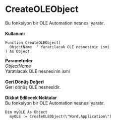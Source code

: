 # CreateOLEObject

Bu fonksiyon bir OLE Automation nesnesi yaratır.\
\
**Kullanımı**

```
Function CreateOLEObject(
  ObjectName  ' Yaratılacak OLE nesnesinin ismi
) As Object
```

**Parametreler**\
_ObjectName_\
Yaratılacak OLE nesnesinin ismi\
\
**Geri Dönüş Değeri**\
Geri dönüş OLE nesnesidir.\
\
**Dikkat Edilecek Noktalar**\
Bu fonksiyon bir OLE Automation nesnesi yaratır.

```
Dim myOLE As Object
  myOLE := CreateOLEObject(\"Word.Application\")
```

